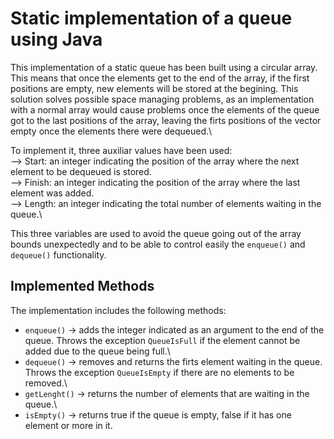 # Static implementation of a queue using Java

This implementation of a static queue has been built using a circular array.  This means that once the elements get to the end of the array, if the first positions are empty, new elements will be stored at the begining.  This solution solves possible space managing problems, as an implementation with a normal array would cause problems once the elements of the queue got to the last positions of the array, leaving the firts positions of the vector empty once the elements there were dequeued.\

To implement it, three auxiliar values have been used:\
--> Start: an integer indicating the position of the array where the next element to be dequeued is stored.\
--> Finish: an integer indicating the position of the array where the last element was added.\
--> Length: an integer indicating the total number of elements waiting in the queue.\

This three variables are used to avoid the queue going out of the array bounds unexpectedly and to be able to control easily the `enqueue()` and `dequeue()` functionality.

## Implemented Methods
The implementation includes the following methods:
* `enqueue()` -> adds the integer indicated as an argument to the end of the queue.  Throws the exception `QueueIsFull` if the element cannot be added due to the queue being full.\
* `dequeue()` -> removes and returns the firts element waiting in the queue.  Throws the exception `QueueIsEmpty` if there are no elements to be removed.\
* `getLenght()` -> returns the number of elements that are waiting in the queue.\
* `isEmpty()` -> returns true if the queue is empty, false if it has one element or more in it.
